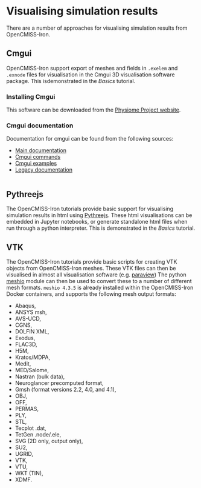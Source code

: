 # Visualising simulation results

There are a number of approaches for visualising simulation results from OpenCMISS-Iron.

## Cmgui
OpenCMISS-Iron support export of meshes and fields in `.exelem` and `.exnode` files for visualisation in the Cmgui 3D visualisation software package. This isdemonstrated in the *Basics* tutorial. 

### Installing Cmgui
This software can be downloaded from the [Physiome Project website](http://physiomeproject.org/software/opencmiss/cmgui/download).

### Cmgui documentation
 
Documentation for cmgui can be found from the following sources:

- [Main documentation](https://abi-software-book.readthedocs.io/en/latest/Cmgui/)
- [Cmgui commands](http://cmiss.bioeng.auckland.ac.nz/development/help/cmgui/gfx/index.html) 
- [Cmgui examples](http://cmiss.bioeng.auckland.ac.nz/development/examples/a/index_thumbs.html)
- [Legacy documentation](https://www.cmiss.org/cmgui)

``` Note:: For OpenCMISS-Iron Docker installations, install cmgui on your host machine. The meshes exported from running python scripts/Jupyter notebooks in the OpenCMISS-Iron Docker containers will be accessible from the host machine for visualisation. See the *Docker installation Section* of the documentation for more information about how to access folders mounted within Docker container from the host machine.
```   

## Pythreejs
The OpenCMISS-Iron tutorials provide basic support for visualising simulation results in html using [Pythreejs](https://pythreejs.readthedocs.io/en/stable/). These html visualisations can be embedded in Jupyter notebooks, or generate standalone html files when run through a python interpreter. This is demonstrated in the *Basics* tutorial.

## VTK
The OpenCMISS-Iron tutorials provide basic scripts for creating VTK objects from OpenCMISS-Iron meshes. These VTK files can then be visualised in almost all visualisation software (e.g. [paraview](https://www.paraview.org/)) The python [meshio](https://github.com/nschloe/meshio) module can then be used to convert these to a number of different mesh formats. `meshio 4.3.5` is already installed within the OpenCMISS-Iron Docker containers, and supports the following mesh output formats:
- Abaqus,
- ANSYS msh,
- AVS-UCD,
- CGNS,
- DOLFIN XML,
- Exodus,
- FLAC3D,
- H5M,
- Kratos/MDPA,
- Medit,
- MED/Salome,
- Nastran (bulk data),
- Neuroglancer precomputed format,
- Gmsh (format versions 2.2, 4.0, and 4.1),
- OBJ,
- OFF,
- PERMAS,
- PLY,
- STL,
- Tecplot .dat,
- TetGen .node/.ele,
- SVG (2D only, output only),
- SU2,
- UGRID,
- VTK,
- VTU,
- WKT (TIN),
- XDMF.

``` Note:: Exporting higher order elements, e.g. cubic Hermite elements,  in these formats using the meshio python module is not supported. If you want to visualise higher order elements, please use Cmgui. 
```   

``` Note:: The meshio python module: 1) only supports specific element interpolations that can be described in VTK format, and 2) has to conform to the capabilities of these file formats. Therefore, it may not be possible to export your mesh in a paricular format. For more information, consult the [meshio source code](https://github.com/nschloe/meshio/tree/master/meshio). You can browse the soruce code for the format of interest to determine what element interporlations are supported. 
```   


